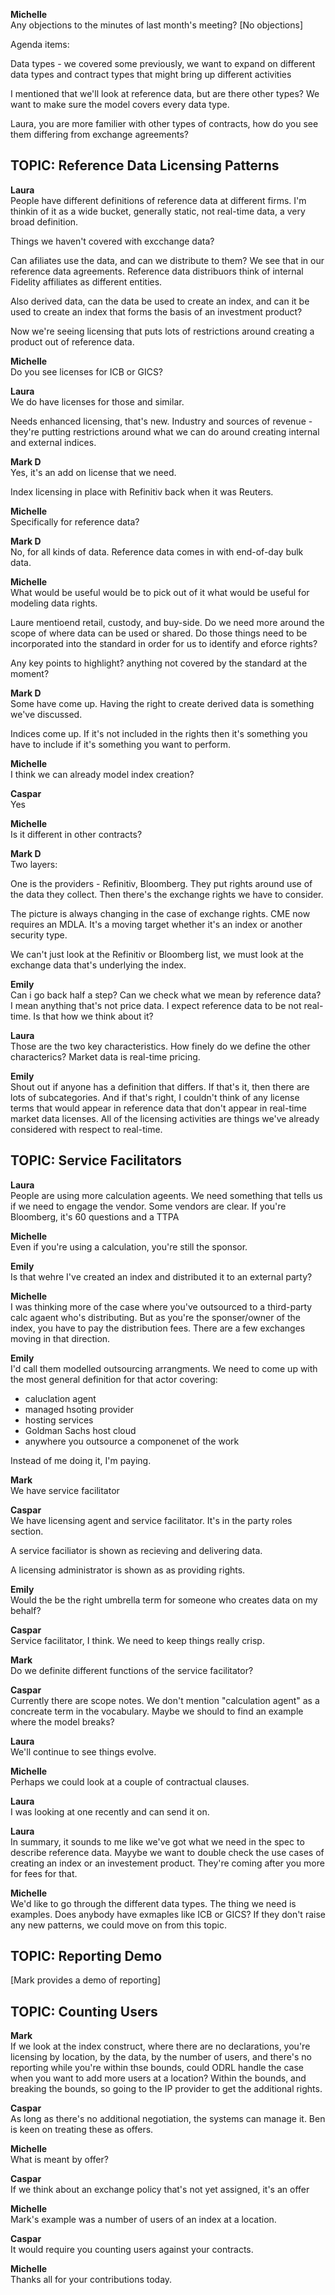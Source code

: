 **Michelle**  
Any objections to the minutes of last month's meeting? [No objections]

Agenda items:

Data types - we covered some previously, we want to expand on different data types and contract types that might bring up different activities

I mentioned that we'll look at reference data, but are there other types? We want to make sure the model covers every data type.

Laura, you are more familier with other types of contracts, how do you see them differing from exchange agreements?


## TOPIC: Reference Data Licensing Patterns

**Laura**  
People have different definitions of reference data at different firms. I'm thinkin of it as a wide bucket, generally static, not real-time data, a very broad definition.

Things we haven't covered with excchange data?

Can afiliates use the data, and can we distribute to them? We see that in our reference data agreements. Reference data distribuors think of internal Fidelity affiliates as different entities.

Also derived data, can the data be used to create an index, and can it be used to create an index that forms the basis of an investment product?

Now we're seeing licensing that puts lots of restrictions around creating a product out of reference data.


**Michelle**  
Do you see licenses for ICB or GICS?


**Laura**  
We do have licenses for those and similar.

Needs enhanced licensing, that's new. Industry and sources of revenue - they're putting restrictions around what we can do around creating internal and external indices.


**Mark D**  
Yes, it's an add on license that we need.

Index licensing in place with Refinitiv back when it was Reuters.


**Michelle**  
Specifically for reference data?


**Mark D**  
No, for all kinds of data. Reference data comes in with end-of-day bulk data.


**Michelle**  
What would be useful would be to pick out of it what would be useful for modeling data rights.

Laure mentioend retail, custody, and buy-side. Do we need more around the scope of where data can be used or shared. Do those things need to be incorporated into the standard in order for us to identify and eforce rights?

Any key points to highlight? anything not covered by the standard at the moment?


**Mark D**  
Some have come up. Having the right to create derived data is something we've discussed.

Indices come up. If it's not included in the rights then it's something you have to include if it's something you want to perform.


**Michelle**  
I think we can already model index creation?


**Caspar**  
Yes

**Michelle**  
Is it different in other contracts?


**Mark D**  
Two layers: 

One is the providers - Refinitiv, Bloomberg. They put rights around use of the data they collect. Then there's the exchange rights we have to consider.

The picture is always changing in the case of exchange rights. CME now requires an MDLA. It's a moving target whether it's an index or another security type. 

We can't just look at the Refinitiv or Bloomberg list, we must look at the exchange data that's underlying the index.


**Emily**  
Can i go back half a step? Can we check what we mean by reference data? I mean anything that's not price data. I expect reference data to be not real-time. Is that how we think about it?


**Laura**  
Those are the two key characteristics.  How finely do we define the other characterics? Market data is real-time pricing.


**Emily**  
Shout out if anyone has a definition that differs. If that's it, then there are lots of subcategories. And if that's right, I couldn't think of any license terms that would appear in reference data that don't appear in real-time market data licenses. All of the licensing activities are things we've already considered with respect to real-time.


## TOPIC: Service Facilitators

**Laura**  
People are using more calculation ageents. We need something that tells us if we need to engage the vendor. Some vendors are clear. If you're Bloomberg, it's 60 questions and a TTPA


**Michelle**  
Even if you're using a calculation, you're still the sponsor.


**Emily**  
Is that wehre I've created an index and distributed it to an external party?


**Michelle**  
I was thinking more of the case where you've outsourced to a third-party calc agaent who's distributing. But as you're the sponser/owner of the index, you have to pay the distribution fees. There are a few exchanges moving in that direction.


**Emily**  
I'd call them modelled outsourcing arrangments. We need to come up with the most general definition for that actor covering:
- caluclation agent
- managed hsoting provider
- hosting services
- Goldman Sachs host cloud
- anywhere you outsource a componenet of the work

Instead of me doing it, I'm paying.


**Mark**  
We have service facilitator


**Caspar**  
We have licensing agent and service facilitator. It's in the party roles section.

A service faciliator is shown as recieving and delivering data.

A licensing administrator is shown as as providing rights.


**Emily**  
Would the be the right umbrella term for someone who creates data on my behalf?


**Caspar**   
Service facilitator, I think. We need to keep things really crisp.


**Mark**  
Do we definite different functions of the service facilitator?


**Caspar**  
Currently there are scope notes. We don't mention "calculation agent" as a concreate term in the vocabulary. Maybe we should to find an example where the model breaks?


**Laura**  
We'll continue to see things evolve.


**Michelle**  
Perhaps we could look at a couple of contractual clauses.


**Laura**  
I was looking at one recently and can send it on.


**Laura**  
In summary, it sounds to me like we've got what we need in the spec to describe reference data. Mayybe we want to double check the use cases of creating an index or an investement product. They're coming after you more for fees for that.


**Michelle**  
We'd like to go through the different data types. The thing we need is examples. Does anybody have exmaples like ICB or GICS? If they don't raise any new patterns, we could move on from this topic.

## TOPIC: Reporting Demo

[Mark provides a demo of reporting]

## TOPIC: Counting Users

**Mark**  
If we look at the index construct, where there are no declarations, you're licensing by location, by the data, by the number of users, and there's no reporting while you're within thse bounds, could ODRL handle the case when you want to add more users at a location? Within the bounds, and breaking the bounds, so going to the IP provider to get the additional rights.


**Caspar**  
As long as there's no additional negotiation, the systems can manage it. Ben is keen on treating these as offers. 


**Michelle**  
What is meant by offer?


**Caspar**  
If we think about an exchange policy that's not yet assigned, it's an offer


**Michelle**  
Mark's example was a number of users of an index at a location.


**Caspar**  
It would require you counting users against your contracts.


**Michelle**  
Thanks all for your contributions today.



